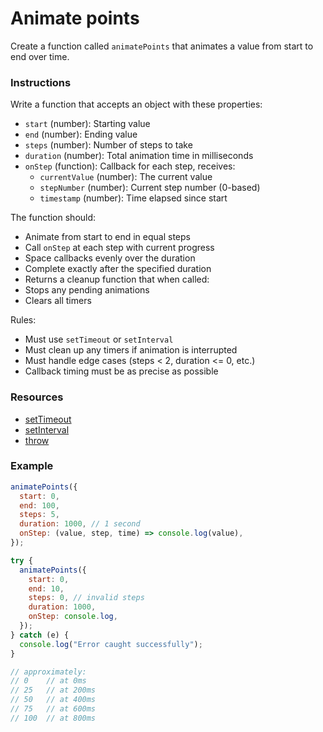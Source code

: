 # Animate points

Create a function called `animatePoints` that animates a value from start to end over time.

### Instructions

Write a function that accepts an object with these properties:

- `start` (number): Starting value
- `end` (number): Ending value
- `steps` (number): Number of steps to take
- `duration` (number): Total animation time in milliseconds
- `onStep` (function): Callback for each step, receives:
  - `currentValue` (number): The current value
  - `stepNumber` (number): Current step number (0-based)
  - `timestamp` (number): Time elapsed since start

The function should:

-  Animate from start to end in equal steps
-  Call `onStep` at each step with current progress
-  Space callbacks evenly over the duration
-  Complete exactly after the specified duration
-  Returns a cleanup function that when called:
  - Stops any pending animations
  - Clears all timers

Rules:
- Must use `setTimeout` or `setInterval`
- Must clean up any timers if animation is interrupted
- Must handle edge cases (steps < 2, duration <= 0, etc.)
- Callback timing must be as precise as possible

### Resources

- [setTimeout](https://developer.mozilla.org/en-US/docs/Web/API/Window/setTimeout)
- [setInterval](https://developer.mozilla.org/en-US/docs/Web/API/Window/setInterval)
- [throw](https://developer.mozilla.org/en-US/docs/Web/JavaScript/Reference/Statements/throw)

### Example

```js
animatePoints({
  start: 0,
  end: 100,
  steps: 5,
  duration: 1000, // 1 second
  onStep: (value, step, time) => console.log(value),
});

try {
  animatePoints({
    start: 0,
    end: 10,
    steps: 0, // invalid steps
    duration: 1000,
    onStep: console.log,
  });
} catch (e) {
  console.log("Error caught successfully");
}

// approximately:
// 0    // at 0ms
// 25   // at 200ms
// 50   // at 400ms
// 75   // at 600ms
// 100  // at 800ms
```
